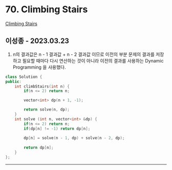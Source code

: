 # 70. Climbing Stairs

[Climbing Stairs](https://leetcode.com/problems/climbing-stairs/)

## 이성종 - 2023.03.23

1. n의 결과값은 n - 1 결과값 + n - 2 결과값 이므로 이전의 부분 문제의 결과를 저장하고 필요할 때마다 다시 연산하는 것이 아니라 이전의 결과를 사용하는 Dynamic Programming 을 사용했다.   

```cpp
class Solution {
public:
    int climbStairs(int n) {
        if(n <= 2) return n;

        vector<int> dp(n + 1, -1);

        return solve(n, dp);
    }
    int solve (int n, vector<int> &dp) {
        if(n <= 2) return n;
        if(dp[n] != -1) return dp[n];
       
        dp[n] = solve(n - 1, dp) + solve(n - 2, dp);
        
        return dp[n];
    }
};
```

---

